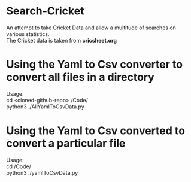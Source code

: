 # Search-Cricket
An attempt to take Cricket Data and allow a multitude of searches on various statistics.\
The Cricket data is taken from <b>cricsheet.org</b>

# Using the Yaml to Csv converter to convert all files in a directory
Usage:\
cd &lt;cloned-github-repo&gt; /Code/\
python3 ./AllYamlToCsvData.py <absolute-path-to-base-address-storing-all-yaml-files> <absolute-path-to-output-directory>

# Using the Yaml to Csv converted to convert a particular file
Usage:\
cd <cloned-github-repo>/Code/\
python3 ./yamlToCsvData.py <absolute-path-to-yaml-file> <absolute-path-to-output-directory>

